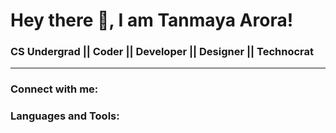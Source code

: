 # Hey there 👋, I am Tanmaya Arora!

### CS Undergrad || Coder || Developer || Designer || Technocrat
-------------------------------------------------------------------
### Connect with me:

<!--
**tanmaya-tech/tanmaya-tech** is a ✨ _special_ ✨ repository because its `README.md` (this file) appears on your GitHub profile.

- 🔭 I’m currently working on ####Hyperledger Fabric 
- 🌱 I’m currently exploring ####Blockchain Technology 
- 👯 I’m looking to collaborate on ####projects based on Web Development
- 💬 Ask me about #Python, #Java, #Web Development, #Blockchain
- 📫 How to reach me: tanmayaarora99@gmail.com
- 😄 Pronouns: She / Her
- ⚡ Fun fact: Chocolates>>>>>
-->
### Languages and Tools:
